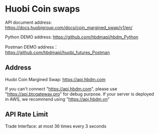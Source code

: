 # Huobi Coin swaps

API document address: https://docs.huobigroup.com/docs/coin_margined_swap/v1/en/

Python DEMO address: https://github.com/hbdmapi/hbdm_Python

Postman DEMO address：https://github.com/hbdmapi/huobi_futures_Postman

## Address

Huobi Coin Margined Swap: https://api.hbdm.com

If you can't connect "https://api.hbdm.com", please use "https://api.btcgateway.pro" for debug purpose. 
If your server is deployed in AWS, we recommend using "https://api.hbdm.vn"

## API Rate Limit

Trade Interface: at most 36 times every 3 seconds